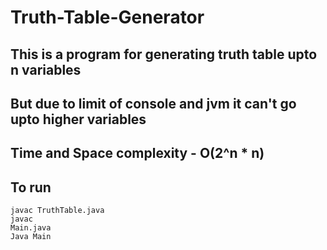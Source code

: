 # Truth-Table-Generator
## This is a program for generating truth table upto n variables
## But due to limit of console and jvm it can't go upto higher variables
## Time and Space complexity - O(2^n * n)
## To run
<code>javac TruthTable.java</code><br>
<code>javac Main.java</code><br>
<code>Java Main</code>